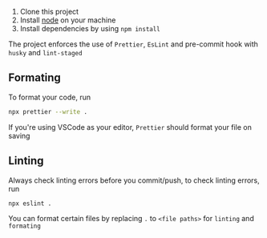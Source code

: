 1.  Clone this project
2.  Install [node](https://nodejs.org/en/) on your machine
3.  Install dependencies by using `npm install`

The project enforces the use of `Prettier`, `EsLint` and pre-commit hook with `husky` and `lint-staged`

## Formating

To format your code, run

```bash
npx prettier --write .
```

If you're using VSCode as your editor, `Prettier` should format your file on saving

## Linting

Always check linting errors before you commit/push, to check linting errors, run

```bash
npx eslint .
```

You can format certain files by replacing `.` to `<file paths>` for `linting` and `formating`
